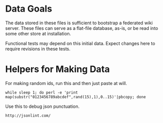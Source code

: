 Data Goals
==========

The data stored in these files is sufficient to bootstrap a federated wiki server.
These files can serve as a flat-file database, as-is, or be read into some other store at installation.

Functional tests may depend on this initial data.
Expect changes here to require revisions in these tests.

Helpers for Making Data
=======================

For making random ids, run this and then just paste at will.

	while sleep 1; do perl -e 'print map(substr("0123456789abcdef",rand(15),1),0..15)'|pbcopy; done

Use this to debug json punctuation.

	http://jsonlint.com/